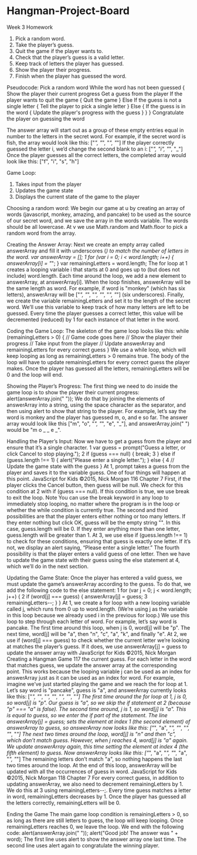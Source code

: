 # Hangman-Project-Board
Week 3 Homework
1. Pick a random word.
2. Take the player’s guess.
3. Quit the game if the player wants to.
4. Check that the player’s guess is a valid letter.
5. Keep track of letters the player has guessed.
6. Show the player their progress.
7. Finish when the player has guessed the word.

Pseudocode:
Pick a random word
While the word has not been guessed {
 Show the player their current progress
 Get a guess from the player
 If the player wants to quit the game {
 Quit the game
 }
 Else If the guess is not a single letter {
 Tell the player to pick a single letter
 }
 Else {
 If the guess is in the word {
 Update the player's progress with the guess
 }
 }
}
Congratulate the player on guessing the word

The answer array will start out as a group of these empty
entries equal in number to the letters in the secret word. For
example, if the secret word is fish, the array would look like this:
["_", "_", "_", "_"]
If the player correctly guessed the letter i, we’d change the second blank to an i:
["_", "i", "_", "_"]
Once the player guesses all the correct letters, the completed
array would look like this:
["f", "i", "s", "h"]

Game Loop:
1. Takes input from the player
2. Updates the game state
3. Displays the current state of the game to the player

Choosing a random word:
We begin our game at u by creating an array of words
(javascript, monkey, amazing, and pancake) to be used as the
source of our secret word, and we save the array in the words
variable. The words should be all lowercase. At v we use
Math.random and Math.floor to pick a random word from the array.

Creating the Answer Array:
Next we create an empty array called answerArray and fill it with
underscores (_) to match the number of letters in the word.
var answerArray = [];
1 for (var i = 0; i < word.length; i++) {
 answerArray[i] = "_";
}
var remainingLetters = word.length;
The for loop at 1 creates a looping variable i that starts at 0
and goes up to (but does not include) word.length. Each time around
the loop, we add a new element to answerArray, at answerArray[i].
When the loop finishes, answerArray will be the same length as word.
For example, if word is "monkey" (which has six letters), answerArray
will be ["_", "_", "_", "_", "_", "_"] (six underscores).
Finally, we create the variable remainingLetters and set it to
the length of the secret word. We’ll use this variable to keep track
of how many letters are left to be guessed. Every time the player
guesses a correct letter, this value will be decremented (reduced)
by 1 for each instance of that letter in the word.

Coding the Game Loop:
The skeleton of the game loop looks like this:
while (remainingLetters > 0) {
 // Game code goes here
 // Show the player their progress
 // Take input from the player
 // Update answerArray and remainingLetters for every correct guess
}
We use a while loop, which
will keep looping as long as
remainingLetters > 0 remains true.
The body of the loop will have
to update remainingLetters for every
correct guess the player makes. Once
the player has guessed all the letters,
remainingLetters will be 0 and the loop
will end.

Showing the Player’s Progress:
The first thing we need to do inside the game loop is to show the
player their current progress:
alert(answerArray.join(" "));
We do that by joining the elements of answerArray into a string,
using the space character as the separator, and then using alert
to show that string to the player. For example, let’s say the word
is monkey and the player has guessed m, o, and e so far. The
answer array would look like this ["m", "o", "_", "_", "e", "_"],
and answerArray.join(" ") would be "m o _ _ e _".

Handling the Player’s Input:
Now we have to get a guess from the player and ensure that it’s a
single character.
1 var guess = prompt("Guess a letter, or click Cancel to stop playing.");
2 if (guess === null) {
 break;
3 } else if (guess.length !== 1) {
 alert("Please enter a single letter.");
} else {
4 // Update the game state with the guess
}
At 1, prompt takes a guess from the player and saves it to the
variable guess. One of four things will happen at this point.
JavaScript for Kids
©2015, Nick Morgan 
116 Chapter 7
First, if the player clicks the Cancel button, then guess will be
null. We check for this condition at 2 with if (guess === null). If
this condition is true, we use break to exit the loop.
Note You can use the break keyword in any loop to immediately stop looping, no matter where the program is in the loop or whether the while
condition is currently true.
The second and third possibilities are that the player enters
either nothing or too many letters. If they enter nothing but click
OK, guess will be the empty string "". In this case, guess.length
will be 0. If they enter anything more than one letter, guess.length
will be greater than 1.
At 3, we use else if (guess.length !== 1) to check for these
conditions, ensuring that guess is exactly one letter. If it’s not,
we display an alert saying, “Please enter a single letter.”
The fourth possibility is that the player enters a valid guess of
one letter. Then we have to update the game state with their guess
using the else statement at 4, which we’ll do in the next section.

Updating the Game State:
Once the player has entered a valid guess, we must update the
game’s answerArray according to the guess. To do that, we add the
following code to the else statement:
1 for (var j = 0; j < word.length; j++) {
2 if (word[j] === guess) {
 answerArray[j] = guess;
3 remainingLetters--;
 }
}
At 1, we create a for loop with a new looping variable called j,
which runs from 0 up to word.length. (We’re using j as the variable
in this loop because we already used i in the previous for loop.) We
use this loop to step through each letter of word. For example, let’s
say word is pancake. The first time around this loop, when j is 0,
word[j] will be "p". The next time, word[j] will be "a", then "n", "c",
"a", "k", and finally "e".
At 2, we use if (word[j] === guess) to check whether the current letter we’re looking at matches the player’s guess. If it does,
we use answerArray[j] = guess to update the answer array with
JavaScript for Kids
©2015, Nick Morgan 
Creating a Hangman Game 117
the current guess. For each letter in the word that matches guess,
we update the answer array at the corresponding point. This
works because the looping variable j can be used as an index for
answerArray just as it can be used as an index for word.
For example, imagine we’ve just started playing the game and
we reach the for loop at 1. Let’s say word is "pancake", guess is "a",
and answerArray currently looks like this:
["_", "_", "_", "_", "_", "_", "_"]
The first time around the for loop at 1, j is 0, so word[j]
is "p". Our guess is "a", so we skip the if statement at 2 (because
"p" === "a" is false). The second time around, j is 1, so word[j]
is "a". This is equal to guess, so we enter the if part of the statement. The line answerArray[j] = guess; sets the element at index
1 (the second element) of answerArray to guess, so answerArray now
looks like this:
["_", "a", "_", "_", "_", "_", "_"]
The next two times around the loop, word[j] is "n" and then
"c", which don’t match guess. However, when j reaches 4, word[j]
is "a" again. We update answerArray again, this time setting the
element at index 4 (the fifth element) to guess. Now answerArray
looks like this:
["_", "a", "_", "_", "a", "_", "_"]
The remaining letters don’t match "a", so nothing happens the
last two times around the loop. At the end of this loop, answerArray
will be updated with all the occurrences of guess in word.
JavaScript for Kids
©2015, Nick Morgan 
118 Chapter 7
For every correct guess, in addition to updating answerArray,
we also need to decrement remainingLetters by 1. We do this at 3
using remainingLetters--;. Every time guess matches a letter in word,
remainingLetters decreases by 1. Once the player has guessed all the
letters correctly, remainingLetters will be 0.

Ending the Game
The main game loop condition is remainingLetters > 0, so as long as there are still letters to
guess, the loop will keep looping. Once remainingLetters
reaches 0, we leave the loop. We end with the following code:
alert(answerArray.join(" "));
alert("Good job! The answer was " + word);
The first line uses alert to show the
answer array one last time. The second
line uses alert again to congratulate the
winning player.
